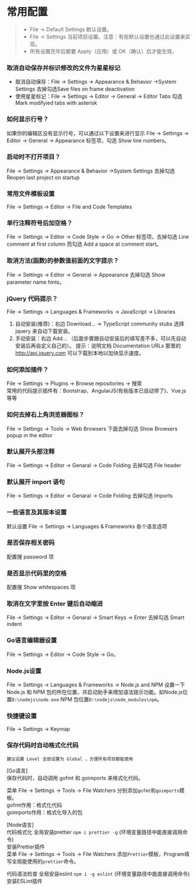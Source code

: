 # 常用配置

> - File -> Default Settings 默认设置。
> - File -> Settings 当前项目设置。注意：有些默认设置也通过此设置来实现。
> - 所有设置完毕后都要 Apply（应用）或 OK（确认）后才能生效。

### 取消自动保存并标识修改的文件为星星标记

- 取消自动保存：File -> Settings -> Appearance & Behavior ->System Settings 去掉勾选Save files on frame deactivation
- 使用星星标记：File -> Settings -> Editor -> General -> Editor Tabs 勾选Mark modifyied tabs with asterisk

### 如何显示行号？

如果你的编辑区没有显示行号，可以通过以下设置来进行显示 File -> Settings -> Editor -> General -> Appearance 标签项，勾选 Show line numbers。

### 启动时不打开项目？

File -> Settings -> Appearance & Behavior ->System Settings 去掉勾选Reopen last project on startup

### 常用文件模板设置

File -> Settings -> Editor -> File and Code Templates

### 单行注释符号后加空格？

File -> Settings -> Editor -> Code Style -> Go -> Other 标签项，去掉勾选 Line comment at first column 而勾选 Add a space at comment start。

### 取消方法(函数)的参数值前面的文字提示？

File -> Settings -> Editor -> General -> Appearance 去掉勾选 Show parameter name hints。

### jQuery 代码提示？

File -> Settings -> Languages & Frameworks -> JavaScript -> Libraries
1. 自动安装(推荐)：右边 Download... -> TypeScript community stubs 选择 jquery 来自动下载安装。
2. 手动安装：右边 Add... （后面步骤跟自动安装后的填写差不多，可以先自动安装后再自定义自己的）。
提示：说明文档 Documentation URLs 那里的 http://api.jquery.com 可以下载到本地以加快显示速度。

### 如何添加插件？

File -> Settings -> Plugins -> Browse repositories -> 搜索  
常用的代码提示插件有：Bootstrap、AngularJS(有些版本已自动带了)、Vue.js 等等

### 如何去掉右上角浏览器图标？

File -> Settings -> Tools -> Web Browsers 下面去掉勾选 Show Browsers popup in the editor

### 默认展开头部注释

File -> Settings -> Editor -> Genaral -> Code Folding 去掉勾选 File header

### 默认展开 import 语句

File -> Settings -> Editor -> Genaral -> Code Folding 去掉勾选 Imports

### 一些语言及其版本设置

默认设置 File -> Settings -> Languages & Frameworks 各个语言选项

### 是否保存相关密码

配置搜 password 项

### 是否显示代码里的空格

配置搜 Show whitespaces 项

### 取消在文字里按 Enter 键后自动缩进

File -> Settings -> Editor -> Genaral -> Smart Keys -> Enter 去掉勾选 Smart indent

### Go语言编辑器设置

File -> Settings -> Editor -> Code Style -> Go。

### Node.js设置

File -> Settings -> Languages & Frameworks -> Node.js and NPM 设置一下 Node.js 和 NPM 包的所在位置，并启动助手来增加语法提示功能。如Node.js位置`D:\nodejs\node.exe` NPM 包位置`D:\nodejs\node_modules\npm`。

### 快捷键设置

File -> Settings -> Keymap

### 保存代码时自动格式化代码

`建议设置 Level 全部设置为 Global ，方便所有项目都能使用`

[Go语言]  
保存代码时，自动调用 gofmt 和 goimports 来格式化代码。  

菜单 File -> Settings -> Tools -> File Watchers 分别添加`gofmt`和`goimports`模板。  
gofmt作用：格式化代码  
goimports作用：格式化导入的包  

[Node语言]  
代码格式化
全局安装prettier `npm i prettier -g` (环境变量路径中能直接调用命令)  
安装Prettier插件  
菜单 File -> Settings -> Tools -> File Watchers 添加`Prettier`模板，Program填写全局能使用的`prettier`命令。  

代码语法检查
全局安装eslint `npm i -g eslint` (环境变量路径中能直接调用命令)  
安装ESLint插件  